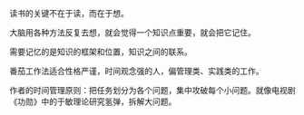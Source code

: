 读书的关键不在于读，而在于想。

大脑用各种方法反复去想，就会觉得一个知识点重要，就会把它记住。

需要记忆的是知识的框架和位置，知识之间的联系。

番茄工作法适合性格严谨，时间观念强的人，偏管理类、实践类的工作。

作者的时间管理原则：把任务划分为各个问题，集中攻破每个小问题。就像电视剧《功勋》中的于敏理论研究氢弹，拆解大问题。